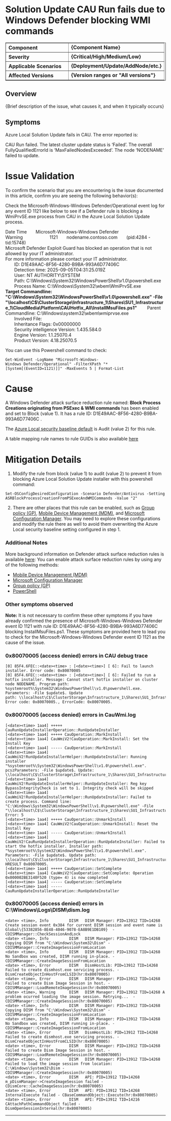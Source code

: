 <!--
Troubleshoot Template
- Focus on providing systematic troubleshooting guidance for specific issues
- Replace all {placeholders} with relevant content
- This template provides a suggested structure - adapt sections as needed for your specific issue
- Skip optional sections if they don't add value

Styling
- Images should be placed in the `./images` folder and referenced
- Any code block should be wrapped in triple backticks (```) with language identifier
- Use numbered lists for sequential steps and bullet points for symptoms/options

Coding Standards
- All code snippets MUST be safe to execute in a production environment
- Check that the environment is in the expected state before performing mitigation

You can use this regex to find placeholders that need to be replaced (search by Regex in your editor): \{([^}]+)\}
-->

# Solution Update CAU Run fails due to Windows Defender blocking WMI commands

<table border="1" cellpadding="6" cellspacing="0" style="border-collapse:collapse; margin-bottom:1em;">
  <tr>
    <th style="text-align:left; width: 180px;">Component</th>
    <td><strong>{Component Name}</strong></td>
  </tr>
  <tr>
    <th style="text-align:left; width: 180px;">Severity</th>
    <td><strong>{Critical/High/Medium/Low}</strong></td>
  </tr>
  <tr>
    <th style="text-align:left;">Applicable Scenarios</th>
    <td><strong>{Deployment/Update/AddNode/etc.}</strong></td>
  </tr>
  <tr>
    <th style="text-align:left;">Affected Versions</th>
    <td><strong>{Version ranges or "All versions"}</strong></td>
  </tr>
</table>

## Overview

{Brief description of the issue, what causes it, and when it typically occurs}

## Symptoms

Azure Local Solution Update fails in CAU.  The error reported is:

CAU Run failed. The latest cluster update status is ‘Failed’. The overall FullyQualifiedErrorId is ‘MaxFailedNodesExceeded’. The node ‘NODENAME’ failed to update.

# Issue Validation
To confirm the scenario that you are encountering is the issue documented in this article, confirm you are seeing the following behavior(s):

Check the Microsoft-Windows-Windows Defender/Operational event log for any event ID 1121 like below to see if a Defender rule is blocking a WmiPrvSE.exe process from CAU in the Azure Local Solution Update process.

Date Time  Microsoft-Windows-Windows Defender  Warning      1121  nodename.contoso.com  (pid:4284 - tid:15748)  
Microsoft Defender Exploit Guard has blocked an operation that is not allowed by your IT administrator.  
For more information please contact your IT administrator.  
  ID: D1E49AAC-8F56-4280-B9BA-993A6D77406C  
  Detection time: 2025-09-05T04:31:25.019Z  
  User: NT AUTHORITY\SYSTEM  
  Path: C:\Windows\System32\WindowsPowerShell\v1.0\powershell.exe  
  Process Name: C:\Windows\System32\wbem\WmiPrvSE.exe  
**Target Commandline: "C:\Windows\System32\WindowsPowerShell\v1.0\powershell.exe" -File "\\localhost\C$\ClusterStorage\Infrastructure_1\Shares\SU1_Infrastructure_1\CloudMedia\Platform\CAUHotfix_All\InstallMsuFiles.ps1"** 
  Parent Commandline: C:\Windows\system32\wbem\wmiprvse.exe  
  Involved File:   
  Inheritance Flags: 0x00000000  
  Security intelligence Version: 1.435.584.0  
  Engine Version: 1.1.25070.4  
  Product Version: 4.18.25070.5

You can use this Powershell command to check:
```
Get-WinEvent -LogName "Microsoft-Windows-Windows Defender/Operational" -FilterXPath "*[System[(EventID=1121)]]" -MaxEvents 5 | Format-List
```

# Cause
A Windows Defender attack surface reduction rule named: **Block Process Creations originating from PSExec & WMI commands** has been enabled and set to Block (value 1).  It has a rule ID: D1E49AAC-8F56-4280-B9BA-993A6D77406C .

The [Azure Local security baseline default](https://learn.microsoft.com/azure/azure-local/manage/manage-secure-baseline?view=azloc-2508#view-and-download-security-settings) is Audit (value 2) for this rule.

A table mapping rule names to rule GUIDs is also available [here](https://learn.microsoft.com/defender-endpoint/defender-endpoint-demonstration-attack-surface-reduction-rules#test-files)

# Mitigation Details

1. Modify the rule from block (value 1) to audit (value 2) to prevent it from blocking Azure Local Solution Update installer with this powershell command:

```
Set-OSConfigDesiredConfiguration -Scenario Defender/Antivirus -Setting ASRBlockProcessCreationFromPSExecAndWMICommands -Value "2"
```
2. There are other places that this rule can be enabled, such as [Group policy (GP)](https://learn.microsoft.com/defender-endpoint/enable-attack-surface-reduction#group-policy "https://learn.microsoft.com/defender-endpoint/enable-attack-surface-reduction#group-policy"), [Mobile Device Management (MDM)](https://learn.microsoft.com/defender-endpoint/enable-attack-surface-reduction#mdm "https://learn.microsoft.com/defender-endpoint/enable-attack-surface-reduction#mdm"), and [Microsoft Configuration Manager](https://learn.microsoft.com/defender-endpoint/enable-attack-surface-reduction#microsoft-configuration-manager "https://learn.microsoft.com/defender-endpoint/enable-attack-surface-reduction#microsoft-configuration-manager").  You may need to explore these configurations and modify the rule there as well to avoid them overwriting the Azure Local security baseline setting configured in step 1.

### **Additional Notes**
More background information on Defender attack surface reduction rules is available [here](https://learn.microsoft.com/defender-endpoint/enable-attack-surface-reduction "https://learn.microsoft.com/defender-endpoint/enable-attack-surface-reduction"):
You can enable attack surface reduction rules by using any of the following methods:

*   [Mobile Device Management (MDM)](https://learn.microsoft.com/defender-endpoint/enable-attack-surface-reduction#mdm "https://learn.microsoft.com/defender-endpoint/enable-attack-surface-reduction#mdm")
*   [Microsoft Configuration Manager](https://learn.microsoft.com/defender-endpoint/enable-attack-surface-reduction#microsoft-configuration-manager "https://learn.microsoft.com/defender-endpoint/enable-attack-surface-reduction#microsoft-configuration-manager")
*   [Group policy (GP)](https://learn.microsoft.com/defender-endpoint/enable-attack-surface-reduction#group-policy "https://learn.microsoft.com/defender-endpoint/enable-attack-surface-reduction#group-policy")
*   [PowerShell](https://learn.microsoft.com/defender-endpoint/enable-attack-surface-reduction#powershell "https://learn.microsoft.com/defender-endpoint/enable-attack-surface-reduction#powershell")


### **Other symptoms observed**
**Note:**  It is not necessary to confirm these other symptoms if you have already confirmed the presence of Microsoft-Windows-Windows Defender event ID 1121 with rule ID: D1E49AAC-8F56-4280-B9BA-993A6D77406C blocking InstallMsuFiles.ps1.  These symptoms are provided here to lead you to check for the Microsoft-Windows-Windows Defender event ID 1121 as the cause of the issue.

### 0x80070005 (access denied) errors in CAU debug trace
```
[0] 85F4.6FEC::<date><time> : [<date><time>] [ 6]: Fail to launch installer. Error code: 0x80070005
[0] 85F4.6FEC::<date><time> : [<date><time>] [ 6]: Failed to run a hotfix installer. Message: Cannot start hotfix installer on cluster node NODENAME. Program path: %systemroot%\System32\WindowsPowerShell\v1.0\powershell.exe. Parameters: -File $update$. Update path: \\localhost\C$\ClusterStorage\Infrastructure_1\Shares\SU1_Infrastructure_1\CloudMedia\Platform\CAUHotfix_All\InstallMsuFiles.ps1. Error code: 0x80070005., ErrorCode: 0x80070005.
```

### 0x80070005 (access denied) errors in CauWmi.log
```
[<date><time> 1aa4] +++++ CauRunUpdateInstallerOperation::RunUpdateInstaller 
[<date><time> 1aa4] +++++ CauOperation::MarkInstall 
[<date><time> 1aa4] CauWmiV2!CauOperation::MarkInstall: Set the Install Key
[<date><time> 1aa4] ----- CauOperation::MarkInstall 
[<date><time> 1aa4] CauWmiV2!RunUpdateInstallerHelper::RunUpdateInstaller: Running installer "%systemroot%\System32\WindowsPowerShell\v1.0\powershell.exe". pcszParameters: -File $update$. Update: \\localhost\C$\ClusterStorage\Infrastructure_1\Shares\SU1_Infrastructure_1\CloudMedia\Platform\CAUHotfix_All\InstallMsuFiles.ps1
[<date><time> 1aa4] CauWmiV2!RunUpdateInstallerHelper::RunUpdateInstaller: Reg key BypassIntegrityCheck is set to 1. Integrity check will be skipped
[<date><time> 1aa4] CauWmiV2!RunUpdateInstallerHelper::RunUpdateInstaller: Failed to create process. Command line: "C:\Windows\System32\WindowsPowerShell\v1.0\powershell.exe" -File "\\localhost\C$\ClusterStorage\Infrastructure_1\Shares\SU1_Infrastructure_1\CloudMedia\Platform\CAUHotfix_All\InstallMsuFiles.ps1". Error: 5
[<date><time> 1aa4] +++++ CauOperation::UnmarkInstall 
[<date><time> 1aa4] CauWmiV2!CauOperation::UnmarkInstall: Reset the Install Key
[<date><time> 1aa4] ----- CauOperation::UnmarkInstall 
[<date><time> 1aa4] CauWmiV2!CauRunUpdateInstallerOperation::RunUpdateInstaller: Failed to start the hotfix installer. Installer path: "%systemroot%\System32\WindowsPowerShell\v1.0\powershell.exe". Parameters: -File $update$. Update path: \\localhost\C$\ClusterStorage\Infrastructure_1\Shares\SU1_Infrastructure_1\CloudMedia\Platform\CAUHotfix_All\InstallMsuFiles.ps1. HRESULT 0x80070005.
[<date><time> 1aa4] +++++ CauOperation::SetComplete 
[<date><time> 1aa4] CauWmiV2!CauOperation::SetComplete: Operation 0x000002BE3140F520 (type= 4) is now completed
[<date><time> 1aa4] ----- CauOperation::SetComplete 
[<date><time> 1aa4] ----- CauRunUpdateInstallerOperation::RunUpdateInstaller 
```

### 0x80070005 (access denied) errors in C:\Windows\Logs\DISM\dism.log

```
<date> <time>, Info         DISM   DISM Manager: PID=13912 TID=14268 Create session event 0x384 for current DISM session and event name is Global\{53382856-8E48-4046-9078-EA8B9E1DB109}  - CDISMManager::CheckSessionAndLock
<date> <time>, Info         DISM   DISM Manager: PID=13912 TID=14268 Copying DISM from "C:\Windows\System32\Dism" - CDISMManager::CreateImageSessionFromLocation
<date> <time>, Info         DISM   DISM Manager: PID=13912 TID=14268 No Sandbox was created, DISM running in-place. - CDISMManager::CreateImageSessionFromLocation
<date> <time>, Error        DISM   DismHostLib: PID=13912 TID=14268 Failed to create dismhost.exe servicing process. - DismCreateObjectInHostFromCLSID(hr:0x80070005)
<date> <time>, Error        DISM   DISM Manager: PID=13912 TID=14268 Failed to create Dism Image Session in host. - CDISMManager::LoadRemoteImageSession(hr:0x80070005)
<date> <time>, Warning      DISM   DISM Manager: PID=13912 TID=14268 A problem ocurred loading the image session. Retrying...  - CDISMManager::CreateImageSession(hr:0x80070005)
<date> <time>, Info         DISM   DISM Manager: PID=13912 TID=14268 Copying DISM from "C:\Windows\System32\Dism" - CDISMManager::CreateImageSessionFromLocation
<date> <time>, Info         DISM   DISM Manager: PID=13912 TID=14268 No Sandbox was created, DISM running in-place. - CDISMManager::CreateImageSessionFromLocation
<date> <time>, Error        DISM   DismHostLib: PID=13912 TID=14268 Failed to create dismhost.exe servicing process. - DismCreateObjectInHostFromCLSID(hr:0x80070005)
<date> <time>, Error        DISM   DISM Manager: PID=13912 TID=14268 Failed to create Dism Image Session in host. - CDISMManager::LoadRemoteImageSession(hr:0x80070005)
<date> <time>, Error        DISM   DISM Manager: PID=13912 TID=14268 Failed to load the image session from location: C:\Windows\System32\Dism - CDISMManager::CreateImageSession(hr:0x80070005)
<date> <time>, Error        DISM   API: PID=13912 TID=14268 m_pDismManager->CreateImageSession failed - CDismCore::CacheImageSession(hr:0x80070005)
<date> <time>, Error        DISM   API: PID=13912 TID=14268 InternalExecute failed - CBaseCommandObject::Execute(hr:0x80070005)
<date> <time>, Error        DISM   API: PID=13912 TID=14216 CAttachPathCommandObject failed - DismOpenSessionInternal(hr:0x80070005)
```


---
